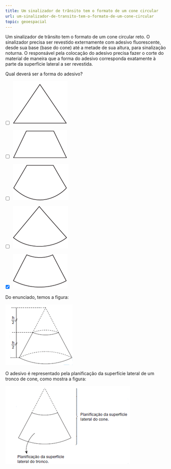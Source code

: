 ```yaml
---
title: Um sinalizador de trânsito tem o formato de um cone circular
url: um-sinalizador-de-transito-tem-o-formato-de-um-cone-circular
topic: geoespacial
---
```



Um sinalizador de trânsito tem o formato de um cone circular reto. O sinalizador precisa ser revestido externamente com adesivo fluorescente, desde sua base (base do cone) até a metade de sua altura, para sinalização noturna. O responsável pela colocação do adesivo precisa fazer o corte do material de maneira que a forma do adesivo corresponda exatamente à parte da superfície lateral a ser revestida.

Qual deverá ser a forma do adesivo?



- [ ] ![](76560161-5a2d-eed1-8e26-7c94f65a3114.png)
- [ ] ![](a744fb8e-696f-8bf6-d105-c4bd6af826c0.png)
- [ ] ![](cd2aecc2-56f4-2bf3-d20d-388b3261d791.png)
- [ ] ![](8c4b0894-cf0e-d0ea-e6fd-177562667810.png)
- [x] ![](fd3c478d-e71e-5f05-2315-c161f974d379.png)


Do enunciado, temos a figura:

![](7bdbc842-7359-dbfc-802e-dabcee2c195c.png)

O adesivo é representado pela planificação da superfície lateral de um tronco de cone, como mostra a figura:

![](e875daef-fc09-dd2c-e36b-ede7f157dc4f.png)
